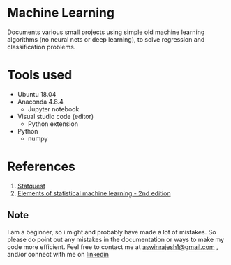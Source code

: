 # Machine Learning

Documents various small projects using simple old machine learning algorithms (no neural nets or deep learning), to solve regression and classification problems.


# Tools used

- Ubuntu 18.04
- Anaconda 4.8.4
  - Jupyter notebook
- Visual studio code (editor)
  - Python extension
- Python
  - numpy

# References

1. [Statquest](https://statquest.org/)
2. [Elements of statistical machine learning - 2nd edition](https://web.stanford.edu/~hastie/Papers/ESLII.pdf)

## Note

 I am a beginner, so i might and probably have made a lot of mistakes. So please do point out any mistakes in the documentation or ways to make my code more efficient. Feel free to contact me at aswinrajesh1@gmail.com , and/or connect with me on [linkedin](https://www.linkedin.com/in/ashwin-rajesh-b9556617b/)
